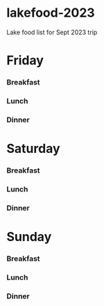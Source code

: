 # lakefood-2023
Lake food list for Sept 2023 trip

# Friday

### Breakfast

### Lunch

### Dinner

# Saturday

### Breakfast

### Lunch

### Dinner

# Sunday

### Breakfast

### Lunch

### Dinner
